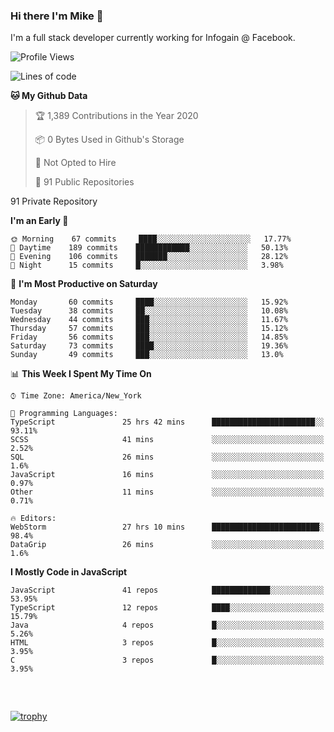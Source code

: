 ### Hi there I'm Mike 👋
I'm a full stack developer currently working for Infogain @ Facebook.

<!--START_SECTION:waka-->
![Profile Views](http://img.shields.io/badge/Profile%20Views-0-blue)

![Lines of code](https://img.shields.io/badge/From%20Hello%20World%20I%27ve%20Written-1.1%20million%20lines%20of%20code-blue)

**🐱 My Github Data** 

> 🏆 1,389 Contributions in the Year 2020
 > 
> 📦 0 Bytes Used in Github's Storage 
 > 
> 🚫 Not Opted to Hire
 > 
> 📜 91 Public Repositories 
 > 
91 Private Repository 
 > 
**I'm an Early 🐤** 

```text
🌞 Morning    67 commits     ████░░░░░░░░░░░░░░░░░░░░░   17.77% 
🌆 Daytime    189 commits    ████████████░░░░░░░░░░░░░   50.13% 
🌃 Evening    106 commits    ███████░░░░░░░░░░░░░░░░░░   28.12% 
🌙 Night      15 commits     █░░░░░░░░░░░░░░░░░░░░░░░░   3.98%

```
📅 **I'm Most Productive on Saturday** 

```text
Monday       60 commits     ████░░░░░░░░░░░░░░░░░░░░░   15.92% 
Tuesday      38 commits     ██░░░░░░░░░░░░░░░░░░░░░░░   10.08% 
Wednesday    44 commits     ███░░░░░░░░░░░░░░░░░░░░░░   11.67% 
Thursday     57 commits     ███░░░░░░░░░░░░░░░░░░░░░░   15.12% 
Friday       56 commits     ███░░░░░░░░░░░░░░░░░░░░░░   14.85% 
Saturday     73 commits     ████░░░░░░░░░░░░░░░░░░░░░   19.36% 
Sunday       49 commits     ███░░░░░░░░░░░░░░░░░░░░░░   13.0%

```


📊 **This Week I Spent My Time On** 

```text
⌚︎ Time Zone: America/New_York

💬 Programming Languages: 
TypeScript               25 hrs 42 mins      ███████████████████████░░   93.11% 
SCSS                     41 mins             ░░░░░░░░░░░░░░░░░░░░░░░░░   2.52% 
SQL                      26 mins             ░░░░░░░░░░░░░░░░░░░░░░░░░   1.6% 
JavaScript               16 mins             ░░░░░░░░░░░░░░░░░░░░░░░░░   0.97% 
Other                    11 mins             ░░░░░░░░░░░░░░░░░░░░░░░░░   0.71%

🔥 Editors: 
WebStorm                 27 hrs 10 mins      ████████████████████████░   98.4% 
DataGrip                 26 mins             ░░░░░░░░░░░░░░░░░░░░░░░░░   1.6%

```

**I Mostly Code in JavaScript** 

```text
JavaScript               41 repos            █████████████░░░░░░░░░░░░   53.95% 
TypeScript               12 repos            ████░░░░░░░░░░░░░░░░░░░░░   15.79% 
Java                     4 repos             █░░░░░░░░░░░░░░░░░░░░░░░░   5.26% 
HTML                     3 repos             █░░░░░░░░░░░░░░░░░░░░░░░░   3.95% 
C                        3 repos             █░░░░░░░░░░░░░░░░░░░░░░░░   3.95%

```



<!--END_SECTION:waka-->

##### &nbsp;
[![trophy](https://github-profile-trophy.vercel.app/?username=uptonm&theme=dracula)](https://github.com/ryo-ma/github-profile-trophy)
